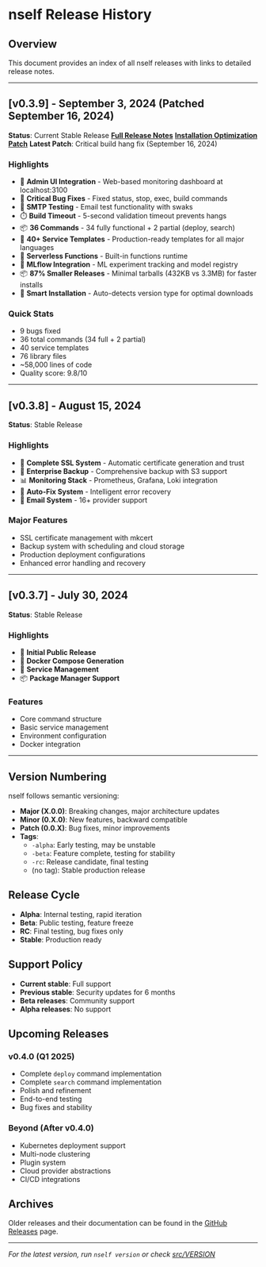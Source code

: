 # nself Release History

## Overview

This document provides an index of all nself releases with links to detailed release notes.

---

## [v0.3.9] - September 3, 2024 (Patched September 16, 2024)

**Status**: Current Stable Release
**[Full Release Notes](./RELEASE-v0.3.9-final.md)**
**[Installation Optimization Patch](./RELEASE-v0.3.9-patch2.md)**
**Latest Patch**: Critical build hang fix (September 16, 2024)

### Highlights
- 🎯 **Admin UI Integration** - Web-based monitoring dashboard at localhost:3100
- 🐛 **Critical Bug Fixes** - Fixed status, stop, exec, build commands
- 📧 **SMTP Testing** - Email test functionality with swaks
- ⏱️ **Build Timeout** - 5-second validation timeout prevents hangs
- 📦 **36 Commands** - 34 fully functional + 2 partial (deploy, search)
- 🚀 **40+ Service Templates** - Production-ready templates for all major languages
- 🧪 **Serverless Functions** - Built-in functions runtime
- 🤖 **MLflow Integration** - ML experiment tracking and model registry
- 📦 **87% Smaller Releases** - Minimal tarballs (432KB vs 3.3MB) for faster installs
- 🚀 **Smart Installation** - Auto-detects version type for optimal downloads

### Quick Stats
- 9 bugs fixed
- 36 total commands (34 full + 2 partial)
- 40 service templates
- 76 library files
- ~58,000 lines of code
- Quality score: 9.8/10

---

## [v0.3.8] - August 15, 2024

**Status**: Stable Release

### Highlights
- 🔐 **Complete SSL System** - Automatic certificate generation and trust
- 💾 **Enterprise Backup** - Comprehensive backup with S3 support
- 📊 **Monitoring Stack** - Prometheus, Grafana, Loki integration
- 🔧 **Auto-Fix System** - Intelligent error recovery
- 📧 **Email System** - 16+ provider support

### Major Features
- SSL certificate management with mkcert
- Backup system with scheduling and cloud storage
- Production deployment configurations
- Enhanced error handling and recovery

---

## [v0.3.7] - July 30, 2024

**Status**: Stable Release

### Highlights
- 🚀 **Initial Public Release**
- 🐳 **Docker Compose Generation**
- 🔄 **Service Management**
- 📦 **Package Manager Support**

### Features
- Core command structure
- Basic service management
- Environment configuration
- Docker integration

---

## Version Numbering

nself follows semantic versioning:

- **Major (X.0.0)**: Breaking changes, major architecture updates
- **Minor (0.X.0)**: New features, backward compatible
- **Patch (0.0.X)**: Bug fixes, minor improvements
- **Tags**: 
  - `-alpha`: Early testing, may be unstable
  - `-beta`: Feature complete, testing for stability
  - `-rc`: Release candidate, final testing
  - (no tag): Stable production release

## Release Cycle

- **Alpha**: Internal testing, rapid iteration
- **Beta**: Public testing, feature freeze
- **RC**: Final testing, bug fixes only
- **Stable**: Production ready

## Support Policy

- **Current stable**: Full support
- **Previous stable**: Security updates for 6 months
- **Beta releases**: Community support
- **Alpha releases**: No support

## Upcoming Releases

### v0.4.0 (Q1 2025)
- Complete `deploy` command implementation
- Complete `search` command implementation
- Polish and refinement
- End-to-end testing
- Bug fixes and stability

### Beyond (After v0.4.0)
- Kubernetes deployment support
- Multi-node clustering
- Plugin system
- Cloud provider abstractions
- CI/CD integrations

## Archives

Older releases and their documentation can be found in the [GitHub Releases](https://github.com/acamarata/nself/releases) page.

---

*For the latest version, run `nself version` or check [src/VERSION](../src/VERSION)*